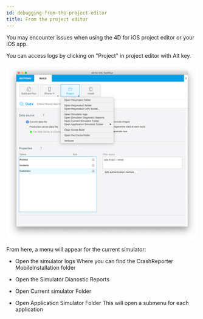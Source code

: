```yaml
---
id: debugging-from-the-project-editor
title: From the project editor
---
```


You may encounter issues when using the 4D for iOS project editor or your iOS app.

You can access logs by clicking on "Project" in project editor with Alt key.

![Debugging](assets/en/debugging/debug-from-4D-for-iOS.png)

From here, a menu will appear for the current simulator:


* Open the simulator logs
Where you can find the CrashReporter
MobileInstallation folder

* Open the Simulator Dianostic Reports


* Open Current simulator Folder

* Open Application Simulator Folder
This will open a submenu for each application
